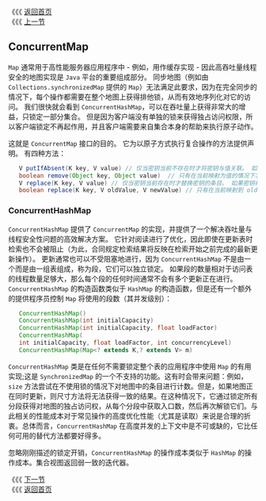 《《《 [返回首页](../README.md)       <br/>
《《《 [上一节](03_SortedMap_and_NavigableMap.md)

## ConcurrentMap

`Map` 通常用于高性能服务器应用程序中 - 例如，用作缓存实现 - 因此高吞吐量线程安全的地图实现是 `Java` 平台的重要组成部分。 同步地图（例如由 `Collections.synchronizedMap` 提供的 `Map`）无法满足此要求，因为在完全同步的情况下，每个操作都需要在整个地图上获得排他锁，从而有效地序列化对它的访问。 我们很快就会看到 `ConcurrentHashMap`，可以在吞吐量上获得非常大的增益，只锁定一部分集合。 但是因为客户端没有单独的锁来获得独占访问权限，所以客户端锁定不再起作用，并且客户端需要来自集合本身的帮助来执行原子动作。

这就是 `ConcurrentMap` 接口的目的。 它为以原子方式执行复合操作的方法提供声明。 有四种方法：

```java
   V putIfAbsent(K key, V value) // 仅当密钥当前不存在时才将密钥与值关联。 如果键存在，则返回旧值（可以为空），否则返回 null
   boolean remove(Object key, Object value)  // 只有在当前映射为值的情况下才移除键。 如果该值已删除，则返回 true，否则返回 false
   V replace(K key, V value) // 仅当密钥当前存在时才替换密钥的条目。 如果密钥存在，则返回旧值（可以为 null），否则返回 null
   boolean replace(K key, V oldValue, V newValue) // 只有在当前映射到 oldValue 的情况下才替换键的条目。 如果值被替换则返回 true，否则返回 false
```

### ConcurrentHashMap
 
`ConcurrentHashMap` 提供了 `ConcurrentMap` 的实现，并提供了一个解决吞吐量与线程安全性问题的高效解决方案。 它针对阅读进行了优化，因此即使在更新表时检索也不会被阻止（为此，合同规定检索结果将反映在检索开始之前完成的最新更新操作）。 更新通常也可以不受阻塞地进行，因为 `ConcurrentHashMap` 不是由一个而是由一组表组成，称为段，它们可以独立锁定。 如果段的数量相对于访问表的线程数量足够大，那么每个段的任何时间通常不会有多个更新正在进行。`ConcurrentHashMap` 的构造函数类似于 `HashMap` 的构造函数，但是还有一个额外的提供程序员控制 `Map` 将使用的段数（其并发级别）：

```java
   ConcurrentHashMap()
   ConcurrentHashMap(int initialCapacity)
   ConcurrentHashMap(int initialCapacity, float loadFactor)
   ConcurrentHashMap(
   int initialCapacity, float loadFactor, int concurrencyLevel)
   ConcurrentHashMap(Map<? extends K,? extends V> m)
```

`ConcurrentHashMap` 类是在任何不需要锁定整个表的应用程序中使用 `Map` 的有用实现;这是 `SynchronizedMap` 的一个不支持的功能。这有时会带来问题：例如，`size` 方法尝试在不使用锁的情况下对地图中的条目进行计数。但是，如果地图正在同时更新，则尺寸方法将无法获得一致的结果。在这种情况下，它通过锁定所有分段获得对地图的独占访问权，从每个分段中获取入口数，然后再次解锁它们。与此相关的性能成本对于常见操作的高度优化性能（尤其是读取）来说是合理的折衷。总体而言，`ConcurrentHashMap` 在高度并发的上下文中是不可或缺的，它比任何可用的替代方法都要好得多。

忽略刚刚描述的锁定开销，`ConcurrentHashMap` 的操作成本类似于 `HashMap` 的操作成本。集合视图返回弱一致的迭代器。

《《《 [下一节](05_ConcurrentNavigableMap.md)      <br/>
《《《 [返回首页](../README.md)